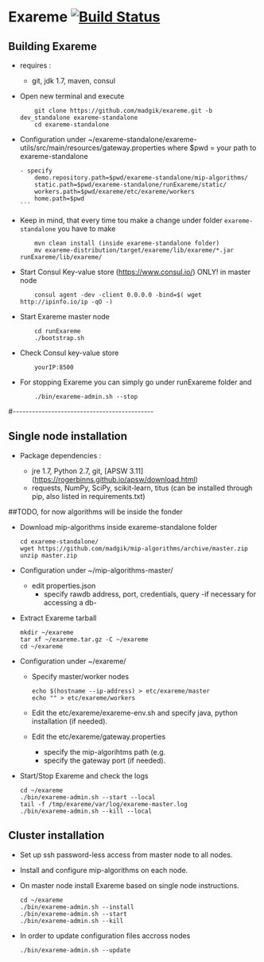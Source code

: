 # Exareme   [![Build Status](https://travis-ci.org/madgik/exareme.svg?branch=dev_standalone)](https://travis-ci.org/madgik/exareme)


##  Building Exareme

* requires : 
    -  git, jdk 1.7, maven, consul
    
* Open new terminal and execute
    ``` 
        git clone https://github.com/madgik/exareme.git -b dev_standalone exareme-standalone
        cd exareme-standalone
    ```

* Configuration under ~/exareme-standalone/exareme-utils/src/main/resources/gateway.properties where $pwd = your path to exareme-standalone
    ````
    - specify
		demo.repository.path=$pwd/exareme-standalone/mip-algorithms/
		static.path=$pwd/exareme-standalone/runExareme/static/
		workers.path=$pwd/exareme/etc/exareme/workers
		home.path=$pwd
    ```
* Keep in mind, that every time tou make a change under folder ```exareme-standalone``` you have to make
   ```
       mvn clean install (inside exareme-standalone folder)
       mv exareme-distribution/target/exareme/lib/exareme/*.jar runExareme/lib/exareme/
   ```

* Start Consul Key-value store (https://www.consul.io/) ONLY! in master node
    ```
        consul agent -dev -client 0.0.0.0 -bind=$( wget http://ipinfo.io/ip -qO -)
    ```

* Start Exareme master node
    ```
        cd runExareme
        ./bootstrap.sh
    ```

* Check Consul key-value store 
    ```
        yourIP:8500
    ```

* For stopping Exareme you can simply go under runExareme folder and
    ```
        ./bin/exareme-admin.sh --stop
    ```

#--------------------------------------------
## Single node installation

* Package dependencies :

    - jre 1.7, Python 2.7, git, [APSW 3.11] (https://rogerbinns.github.io/apsw/download.html)
    - requests, NumPy, SciPy, scikit-learn, titus (can be installed through pip, also listed in requirements.txt) 

##TODO, for now algorithms will be inside the fonder
* Download mip-algorithms inside exareme-standalone folder
    ```
    cd exareme-standalone/
    wget https://github.com/madgik/mip-algorithms/archive/master.zip
    unzip master.zip
    ```

* Configuration under ~/mip-algorithms-master/

    - edit properties.json	
        + specify rawdb address, port, credentials, query -if necessary for accessing a db-
      
* Extract Exareme tarball
 
    ```
    mkdir ~/exareme
    tar xf ~/exareme.tar.gz -C ~/exareme
    cd ~/exareme
    ```
    
* Configuration under ~/exareme/

    - Specify master/worker nodes 
    
        ```
        echo $(hostname --ip-address) > etc/exareme/master
        echo "" > etc/exareme/workers
        ```
        
    - Edit the etc/exareme/exareme-env.sh and specify java, python installation (if needed).   
    - Edit the etc/exareme/gateway.properties 
        + specify the mip-algorihtms path (e.g. 
        + specify the gateway port (if needed).

* Start/Stop Exareme and check the logs

    ```
    cd ~/exareme
    ./bin/exareme-admin.sh --start --local
    tail -f /tmp/exareme/var/log/exareme-master.log
    ./bin/exareme-admin.sh --kill --local
    ```

## Cluster installation

* Set up ssh password-less access from master node to all nodes. 
* Install and configure mip-algorithms on each node.
* On master node install Exareme based on single node instructions.
    ```
    cd ~/exareme
    ./bin/exareme-admin.sh --install
    ./bin/exareme-admin.sh --start
    ./bin/exareme-admin.sh --kill
    ```
    
* In order to update configuration files accross nodes
    ```
    ./bin/exareme-admin.sh --update    
    ```
